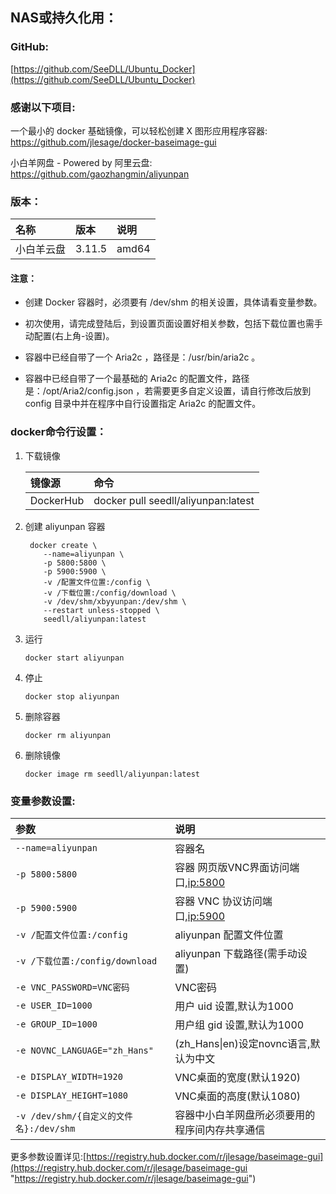 ## NAS或持久化用：

### GitHub:

[https://github.com/SeeDLL/Ubuntu_Docker](https://github.com/SeeDLL/Ubuntu_Docker)

### 感谢以下项目:

一个最小的 docker 基础镜像，可以轻松创建 X 图形应用程序容器:
[https://github.com/jlesage/docker-baseimage-gui ](https://github.com/jlesage/docker-baseimage-gui "https://github.com/jlesage/docker-baseimage-gui")

小白羊网盘 - Powered by 阿里云盘:
[https://github.com/gaozhangmin/aliyunpan ](https://github.com/gaozhangmin/aliyunpan "https://github.com/gaozhangmin/aliyunpan")                                       

### 版本：

|名称|版本|说明|
|:-|:-|:-|
|小白羊云盘|3.11.5|amd64|

#### 注意：

   * 创建 Docker 容器时，必须要有 /dev/shm 的相关设置，具体请看变量参数。

   * 初次使用，请完成登陆后，到设置页面设置好相关参数，包括下载位置也需手动配置(右上角-设置)。

   * 容器中已经自带了一个 Aria2c ，路径是：/usr/bin/aria2c 。

   * 容器中已经自带了一个最基础的 Aria2c 的配置文件，路径是：/opt/Aria2/config.json ，若需要更多自定义设置，请自行修改后放到 config 目录中并在程序中自行设置指定 Aria2c 的配置文件。

### docker命令行设置：

1. 下载镜像

    |镜像源|命令|
    |:-|:-|
    |DockerHub|docker pull seedll/aliyunpan:latest|

2. 创建 aliyunpan 容器

        docker create \
           --name=aliyunpan \
           -p 5800:5800 \
           -p 5900:5900 \
           -v /配置文件位置:/config \
           -v /下载位置:/config/download \
           -v /dev/shm/xbyyunpan:/dev/shm \
           --restart unless-stopped \
           seedll/aliyunpan:latest

3. 运行

       docker start aliyunpan

4. 停止

       docker stop aliyunpan

5. 删除容器

       docker rm aliyunpan

6. 删除镜像

       docker image rm seedll/aliyunpan:latest

### 变量参数设置:

|参数|说明|
|:-|:-|
| `--name=aliyunpan` |容器名|
| `-p 5800:5800` |容器 网页版VNC界面访问端口,[ip:5800](ip:5800)|
| `-p 5900:5900` |容器 VNC 协议访问端口,[ip:5900](ip:5900)|
| `-v /配置文件位置:/config` |aliyunpan 配置文件位置|
| `-v /下载位置:/config/download` |aliyunpan 下载路径(需手动设置)|
| `-e VNC_PASSWORD=VNC密码` |VNC密码|
| `-e USER_ID=1000` |用户 uid 设置,默认为1000|
| `-e GROUP_ID=1000` |用户组 gid 设置,默认为1000|
| `-e NOVNC_LANGUAGE="zh_Hans"` |(zh_Hans\|en)设定novnc语言,默认为中文|
| `-e DISPLAY_WIDTH=1920` | VNC桌面的宽度(默认1920) |
| `-e DISPLAY_HEIGHT=1080` | VNC桌面的高度(默认1080) |
| `-v /dev/shm/{自定义的文件名}:/dev/shm` | 容器中小白羊网盘所必须要用的程序间内存共享通信 |


更多参数设置详见:[https://registry.hub.docker.com/r/jlesage/baseimage-gui](https://registry.hub.docker.com/r/jlesage/baseimage-gui "https://registry.hub.docker.com/r/jlesage/baseimage-gui")                                     
